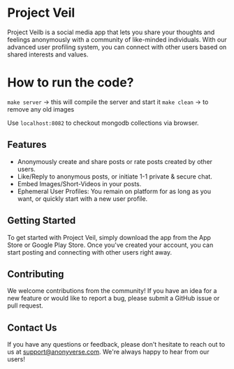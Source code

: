 # Project Veil

Project Veilb is a social media app that lets you share your thoughts and feelings anonymously with a community of like-minded individuals. With our advanced user profiling system, you can connect with other users based on shared interests and values.

# How to run the code?
`make server` -> this will compile the server and start it
`make clean` -> to remove any old images

Use `localhost:8082` to checkout mongodb collections via browser.

## Features

- Anonymously create and share posts or rate posts created by other users.
- Like/Reply to anonymous posts, or initiate 1-1 private & secure chat.
- Embed Images/Short-Videos in your posts.
- Ephemeral User Profiles: You remain on platform for as long as you want, or quickly start with a new user profile.

## Getting Started

To get started with Project Veil, simply download the app from the App Store or Google Play Store. 
Once you've created your account, you can start posting and connecting with other users right away.

## Contributing

We welcome contributions from the community! If you have an idea for a new feature or would like to report a bug, please submit a GitHub issue or pull request.

## Contact Us

If you have any questions or feedback, please don't hesitate to reach out to us at [support@anonyverse.com](mailto:support@anonyverse.com). We're always happy to hear from our users!
